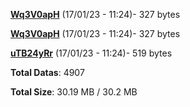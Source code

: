 [**Wq3V0apH**](/data/Wq3V0apH.txt) (17/01/23 - 11:24)- 327 bytes

[**Wq3V0apH**](/data/Wq3V0apH.txt) (17/01/23 - 11:24)- 327 bytes

[**uTB24yRr**](/data/uTB24yRr.txt) (17/01/23 - 11:24)- 519 bytes

**Total Datas**: 4907

**Total Size**: 30.19 MB / 30.2 MB
